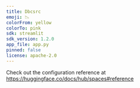 ```yaml
---
title: Dbcsrc
emoji: 📉
colorFrom: yellow
colorTo: pink
sdk: streamlit
sdk_version: 1.2.0
app_file: app.py
pinned: false
license: apache-2.0
---
```


Check out the configuration reference at https://huggingface.co/docs/hub/spaces#reference
